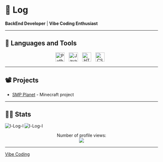 # 🐊 Log

**BackEnd Developer** | **Vibe Coding Enthusiast**

---

## 🧰 Languages and Tools

<div align="center">
  <img alt="Python" width="30px" style="padding-right:10px;" src="https://cdn.jsdelivr.net/gh/devicons/devicon/icons/python/python-original.svg" />  
  <img alt="JavaScript" width="30px" style="padding-right:10px;" src="https://cdn.jsdelivr.net/gh/devicons/devicon/icons/javascript/javascript-original.svg" />  
  <img alt="HTML" width="30px" style="padding-right:10px;" src="https://cdn.jsdelivr.net/gh/devicons/devicon/icons/html5/html5-original.svg" />  
  <img alt="CSS" width="30px" style="padding-right:10px;" src="https://cdn.jsdelivr.net/gh/devicons/devicon/icons/css3/css3-original.svg" />  
</div>  

---

## 📽️ Projects

- [SMP Planet](https://discord.gg/4c6bsEWuDE) - Minecraft project

---

## 🧑‍💻 Stats

<a href="https://github.com/l-Log-l">  
  <img align="left" src="https://github-readme-stats.vercel.app/api?username=l-Log-l&show_icons=true&theme=tokyonight&hide=issues" alt="l-Log-l" />  
</a>  
<a href="https://github.com/l-Log-l">  
  <img align="left" src="https://github-readme-stats.vercel.app/api/top-langs?username=l-Log-l&show_icons=true&theme=tokyonight&layout=compact" alt="l-Log-l" />  
</a>  
<br clear="left"/>  
<div align="center">  
  <p>Number of profile views:<br><img src="https://profile-counter.glitch.me/l-Log-l/count.svg"></p>  
</div>  

---

[Vibe Coding](https://en.m.wikipedia.org/wiki/Vibe_coding)
